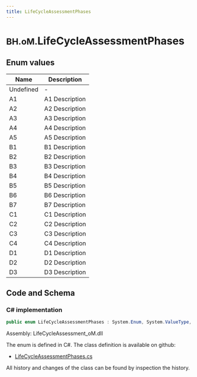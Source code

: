```yaml
---
title: LifeCycleAssessmentPhases
---
```


# <small>BH.oM.</small>**LifeCycleAssessmentPhases**



## Enum values

| Name            | Description                                                    |
|-----------------|----------------------------------------------------------------|
| Undefined |  -  |
| A1 |  A1 Description  |
| A2 |  A2 Description  |
| A3 |  A3 Description  |
| A4 |  A4 Description  |
| A5 |  A5 Description  |
| B1 |  B1 Description  |
| B2 |  B2 Description  |
| B3 |  B3 Description  |
| B4 |  B4 Description  |
| B5 |  B5 Description  |
| B6 |  B6 Description  |
| B7 |  B7 Description  |
| C1 |  C1 Description  |
| C2 |  C2 Description  |
| C3 |  C3 Description  |
| C4 |  C4 Description  |
| D1 |  D1 Description  |
| D2 |  D2 Description  |
| D3 |  D3 Description  |


## Code and Schema

### C# implementation

``` C# title="C#"
public enum LifeCycleAssessmentPhases : System.Enum, System.ValueType, System.IComparable, System.ISpanFormattable, System.IFormattable, System.IConvertible
```

Assembly: LifeCycleAssessment_oM.dll

The enum is defined in C#. The class definition is available on github:

- [LifeCycleAssessmentPhases.cs](https://github.com/BHoM/BHoM/blob/develop/LifeCycleAssessment_oM/Enums\LifeCycleAssessmentPhases.cs)

All history and changes of the class can be found by inspection the history.
